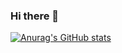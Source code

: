 ### Hi there 👋

[![Anurag's GitHub stats](https://github-readme-stats.vercel.app/api?username=rlatls1997)](https://github.com/anuraghazra/github-readme-stats)
<!--
**rlatls1997/rlatls1997** is a ✨ _special_ ✨ repository because its `README.md` (this file) appears on your GitHub profile.
Here are some ideas to get you started:

- 🔭 I’m currently working on ...
- 🌱 I’m currently learning ...
- 👯 I’m looking to collaborate on ...
- 🤔 I’m looking for help with ...
- 💬 Ask me about ...
- 📫 How to reach me: ...
- 😄 Pronouns: ...
- ⚡ Fun fact: ...
-->
